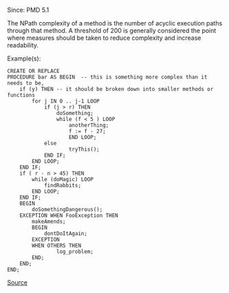 Since: PMD 5.1

The NPath complexity of a method is the number of acyclic execution paths through that method.
A threshold of 200 is generally considered the point where measures should be taken to reduce 
complexity and increase readability.

Example(s):
```
CREATE OR REPLACE
PROCEDURE bar AS BEGIN	-- this is something more complex than it needs to be,
	if (y) THEN	-- it should be broken down into smaller methods or functions
		for j IN 0 .. j-1 LOOP
			if (j > r) THEN
				doSomething;
				while (f < 5 ) LOOP
					anotherThing;
					f := f - 27;
					END LOOP;
			else
					tryThis();
			END IF;
		END LOOP;
	END IF;
	if ( r - n > 45) THEN
		while (doMagic) LOOP
			findRabbits;
		END LOOP;
	END IF;
	BEGIN
		doSomethingDangerous();
	EXCEPTION WHEN FooException THEN
		makeAmends;
		BEGIN
			dontDoItAgain;
		EXCEPTION
		WHEN OTHERS THEN
				log_problem;
		END;
	END;
END;
```

[Source](https://pmd.github.io/pmd-5.5.4/pmd-plsql/rules/plsql/codesize.html#NPathComplexity)
